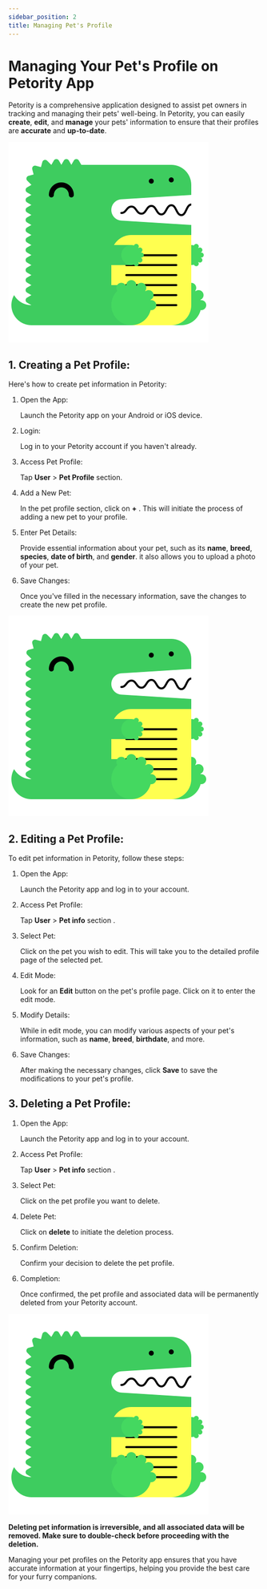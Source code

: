 ```yaml
---
sidebar_position: 2
title: Managing Pet's Profile
---
```


# Managing Your Pet's Profile on Petority App
Petority is a comprehensive application designed to assist pet owners in tracking and managing their pets' well-being.
In Petority, you can easily **create**, **edit**, and **manage** your pets' information to ensure that their profiles are **accurate** and **up-to-date**.

![pet info page](/img/logo.svg)

## 1. Creating a Pet Profile:
Here's how to create pet information in Petority:

1. Open the App:

    Launch the Petority app on your Android or iOS device.
2. Login:

    Log in to your Petority account if you haven't already.
3. Access Pet Profile:
  
    Tap **User** > **Pet Profile** section.
4. Add a New Pet:
 
    In the pet profile section, click on **+** . This will initiate the process of adding a new pet to your profile.
5. Enter Pet Details:
  
    Provide essential information about your pet, such as its **name**, **breed**, **species**, **date of birth**, and **gender**. it also allows you to upload a photo of your pet.
6. Save Changes:

    Once you've filled in the necessary information, save the changes to create the new pet profile.

![create](/img/logo.svg)

## 2. Editing a Pet Profile:
To edit pet information in Petority, follow these steps:

1. Open the App:

    Launch the Petority app and log in to your account.
2. Access Pet Profile: 

   Tap **User** > **Pet info** section .
3. Select Pet: 

     Click on the pet you wish to edit. This will take you to the detailed profile page of the selected pet.
4. Edit Mode: 

    Look for an **Edit** button on the pet's profile page. Click on it to enter the edit mode.
5. Modify Details:
 
    While in edit mode, you can modify various aspects of your pet's information, such as **name**, **breed**, **birthdate**, and more. 
6. Save Changes: 

    After making the necessary changes, click **Save** to save the modifications to your pet's profile.

## 3. Deleting a Pet Profile:
1. Open the App:

    Launch the Petority app and log in to your account.
2. Access Pet Profile: 

   Tap **User** > **Pet info** section .
3. Select Pet: 

     Click on the pet profile you want to delete.
4. Delete Pet:

    Click on **delete** to initiate the deletion process.
5. Confirm Deletion:

    Confirm your decision to delete the pet profile.
6. Completion:

    Once confirmed, the pet profile and associated data will be permanently deleted from your Petority account.

![delete](/img/logo.svg)

**Deleting pet information is irreversible, and all associated data will be removed. Make sure to double-check before proceeding with the deletion.** 

Managing your pet profiles on the Petority app ensures that you have accurate information at your fingertips, helping you provide the best care for your furry companions.
